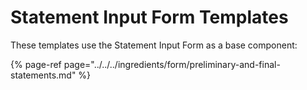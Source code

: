 # Statement Input Form Templates

These templates use the Statement Input Form as a base component:

{% page-ref page="../../../ingredients/form/preliminary-and-final-statements.md" %}




